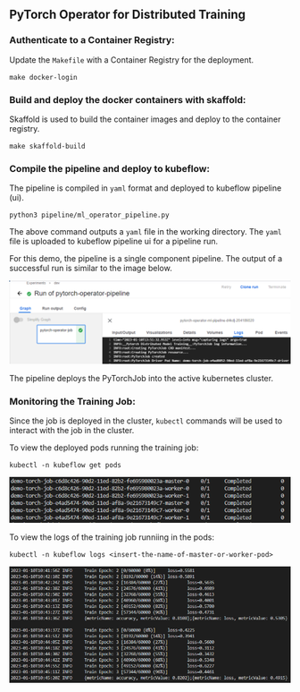 ## **PyTorch Operator for Distributed Training**  
  
### **Authenticate to a Container Registry**:  
Update the `Makefile` with a Container Registry for the deployment.  
  
```  
make docker-login  
```  
  
### **Build and deploy the docker containers with skaffold**:  
Skaffold is used to build the container images and deploy to the container registry.  
  
```  
make skaffold-build  
```  
  
### **Compile the pipeline and deploy to kubeflow**:  
The pipeline is compiled in `yaml` format and deployed to kubeflow pipeline (ui).
  
```  
python3 pipeline/ml_operator_pipeline.py  
```  
  
The above command outputs a `yaml` file in the working directory. The `yaml` file is uploaded to kubeflow pipeline ui for a pipeline run.  
    
For this demo, the pipeline is a single component pipeline. The output of a successful run is similar to the image below.  
  
![pipeline_run](./image/pipeline_run.PNG)  
  
The pipeline deploys the PyTorchJob into the active kubernetes cluster.  
  
### **Monitoring the Training Job**:  
Since the job is deployed in the cluster, `kubectl` commands will be used to interact with the job in the cluster.  
  
To view the deployed pods running the training job:  
  
```  
kubectl -n kubeflow get pods  
```  
  
![pods image](./image/pods_image.PNG)  
  
To view the logs of the training job runniing in the pods:  
  
```  
kubectl -n kubeflow logs <insert-the-name-of-master-or-worker-pod>  
```  
  
![pod log](./image/pod_logs.PNG)